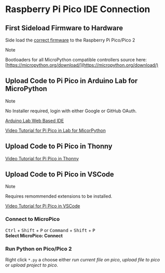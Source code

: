 # Raspberry Pi Pico IDE Connection

## First Sideload Firmware to Hardware

Side load the [correct firmware](_Firmware) to the Raspberry Pi Pico/Pico 2

> [!Note]
> Bootloaders for all MicroPython compatible controllers source here: [https://micropython.org/download/](https://micropython.org/download/)

## Upload Code to Pi Pico in Arduino Lab for MicroPython

> [!Note]
> No Installer required, login with either Google or GitHub OAuth.

[Arduino Lab Web Based IDE](https://lab-micropython.arduino.cc/)

[Video Tutorial for Pi Pico in Lab for MicorPython](https://www.youtube.com/watch?v=CgOVbtoT8qo)

## Upload Code to Pi Pico in Thonny

[Video Tutorial for Pi Pico in Thonny](https://www.youtube.com/watch?v=_ouzuI_ZPLs)

## Upload Code to Pi Pico in VSCode

> [!Note]
> Requires remommended extensions to be installed.

[Video Tutorial for Pi Pico in VSCode](https://www.youtube.com/watch?v=O96HHtSYUmk)

### Connect to MicroPico

<kbd>Ctrl</kbd> + <kbd>Shift</kbd> + <kbd>P</kbd> or <kbd>Command</kbd> + <kbd>Shift</kbd> + <kbd>P</kbd>  
**Select MicroPico: Connect**

### Run Python on Pico/Pico 2

Right click `*.py` a choose either _run current file on pico_, _upload file to pico_ or _upload project to pico_.
